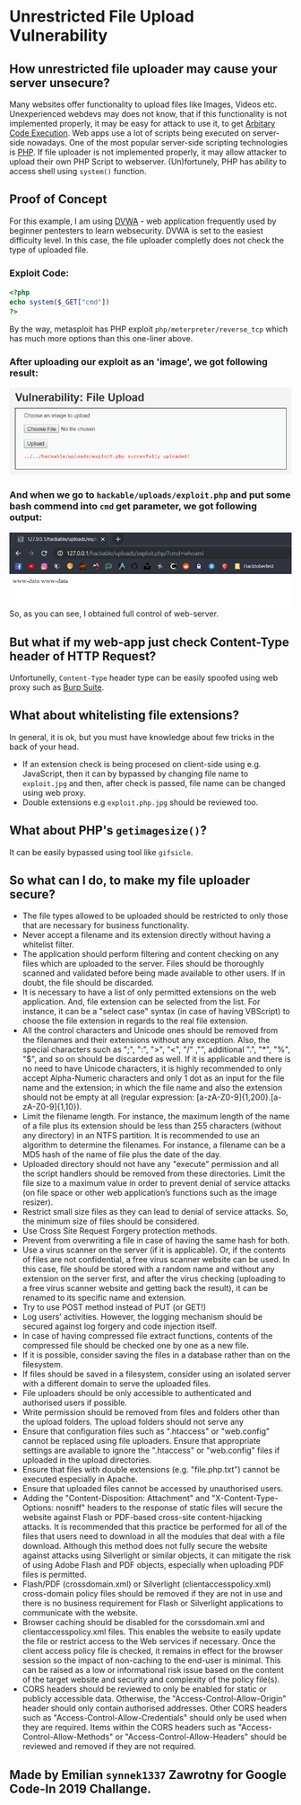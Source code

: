 # Unrestricted File Upload Vulnerability
## How unrestricted file uploader may cause your server unsecure?
Many websites offer functionality to upload files like Images, Videos etc. Unexperienced webdevs
may does not know, that if this functionality is not implemented properly, it may be easy for attack to use it, to get [Arbitary Code Execution](https://en.wikipedia.org/wiki/Arbitrary_code_execution).
Web apps use a lot of scripts being executed on server-side nowadays. One of the most popular server-side scripting technologies is [PHP](https://php.net/). If file uploader is not implemented properly, it may allow attacker to upload their own PHP Script to webserver. (Un)fortunely, PHP has ability to access shell using ```system()``` function.

## Proof of Concept
For this example, I am using [DVWA](https://github.com/ethicalhack3r/DVWA) - web application frequently used by beginner pentesters to learn websecurity. DVWA is set to the easiest difficulty level. In this case, the file uploader completly does not check the type of uploaded file.

### Exploit Code:
```php
<?php
echo system($_GET["cmd"])
?>
```
By the way, metasploit has PHP exploit `php/meterpreter/reverse_tcp` which has much more options than this one-liner above.
### After uploading our exploit as an 'image', we got following result:
![upload](resources/upload.png)

### And when we go to ```hackable/uploads/exploit.php``` and put some bash commend into ```cmd``` get parameter, we got following output:
![result](resources/exploit_result.png) \
So, as you can see, I obtained full control of web-server.

## But what if my web-app just check Content-Type header of HTTP Request?
Unfortunelly, `Content-Type` header type can be easily spoofed using web proxy such as [Burp Suite](https://portswigger.net/burp).

## What about whitelisting file extensions?
In general, it is ok, but you must have knowledge about few tricks in the back of your head.
- If an extension check is being procesed on client-side using e.g. JavaScript, then it can by bypassed by changing file name to `exploit.jpg` and then, after check is passed, file name can be changed using web proxy.
- Double extensions e.g `exploit.php.jpg` should be reviewed too.

## What about PHP's `getimagesize()`?
It can be easily bypassed using tool like `gifsicle`.

## So what can I do, to make my file uploader secure?
- The file types allowed to be uploaded should be restricted to only those that are necessary for business functionality.
- Never accept a filename and its extension directly without having a whitelist filter.
- The application should perform filtering and content checking on any files which are uploaded to the server. Files should be thoroughly scanned and validated before being made available to other users. If in doubt, the file should be discarded.
- It is necessary to have a list of only permitted extensions on the web application. And, file extension can be selected from the list. For instance, it can be a "select case" syntax (in case of having VBScript) to choose the file extension in regards to the real file extension.
- All the control characters and Unicode ones should be removed from the filenames and their extensions without any exception. Also, the special characters such as ";", ":", ">", "<", "/" ,"\", additional ".", "*", "%", "$", and so on should be discarded as well. If it is applicable and there is no need to have Unicode characters, it is highly recommended to only accept Alpha-Numeric characters and only 1 dot as an input for the file name and the extension; in which the file name and also the extension should not be empty at all (regular expression: [a-zA-Z0-9]{1,200}\.[a-zA-Z0-9]{1,10}).
- Limit the filename length. For instance, the maximum length of the name of a file plus its extension should be less than 255 characters (without any directory) in an NTFS partition.
It is recommended to use an algorithm to determine the filenames. For instance, a filename can be a MD5 hash of the name of file plus the date of the day.
- Uploaded directory should not have any "execute" permission and all the script handlers should be removed from these directories.
Limit the file size to a maximum value in order to prevent denial of service attacks (on file space or other web application’s functions such as the image resizer).
- Restrict small size files as they can lead to denial of service attacks. So, the minimum size of files should be considered.
- Use Cross Site Request Forgery protection methods.
- Prevent from overwriting a file in case of having the same hash for both.
- Use a virus scanner on the server (if it is applicable). Or, if the contents of files are not confidential, a free virus scanner website can be used. In this case, file should be stored with a random name and without any extension on the server first, and after the virus checking (uploading to a free virus scanner website and getting back the result), it can be renamed to its specific name and extension.
- Try to use POST method instead of PUT (or GET!)
- Log users’ activities. However, the logging mechanism should be secured against log forgery and code injection itself.
- In case of having compressed file extract functions, contents of the compressed file should be checked one by one as a new file.
- If it is possible, consider saving the files in a database rather than on the filesystem.
- If files should be saved in a filesystem, consider using an isolated server with a different domain to serve the uploaded files.
- File uploaders should be only accessible to authenticated and authorised users if possible.
- Write permission should be removed from files and folders other than the upload folders. The upload folders should not serve any
- Ensure that configuration files such as ".htaccess" or "web.config" cannot be replaced using file uploaders. Ensure that appropriate settings are available to ignore the ".htaccess" or "web.config" files if uploaded in the upload directories.
- Ensure that files with double extensions (e.g. "file.php.txt") cannot be executed especially in Apache.
- Ensure that uploaded files cannot be accessed by unauthorised users.
- Adding the "Content-Disposition: Attachment" and "X-Content-Type-Options: nosniff" headers to the response of static files will secure the website against Flash or PDF-based cross-site content-hijacking attacks. It is recommended that this practice be performed for all of the files that users need to download in all the modules that deal with a file download. Although this method does not fully secure the website against attacks using Silverlight or similar objects, it can mitigate the risk of using Adobe Flash and PDF objects, especially when uploading PDF files is permitted.
- Flash/PDF (crossdomain.xml) or Silverlight (clientaccesspolicy.xml) cross-domain policy files should be removed if they are not in use and there is no business requirement for Flash or Silverlight applications to communicate with the website.
- Browser caching should be disabled for the corssdomain.xml and clientaccesspolicy.xml files. This enables the website to easily update the file or restrict access to the Web services if necessary. Once the client access policy file is checked, it remains in effect for the browser session so the impact of non-caching to the end-user is minimal. This can be raised as a low or informational risk issue based on the content of the target website and security and complexity of the policy file(s).
- CORS headers should be reviewed to only be enabled for static or publicly accessible data. Otherwise, the "Access-Control-Allow-Origin" header should only contain authorised addresses. Other CORS headers such as "Access-Control-Allow-Credentials" should only be used when they are required. Items within the CORS headers such as "Access-Control-Allow-Methods" or "Access-Control-Allow-Headers" should be reviewed and removed if they are not required.

## Made by Emilian `synnek1337` Zawrotny for Google Code-In 2019 Challange.